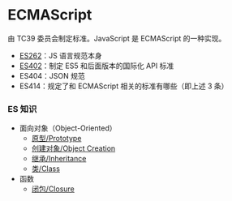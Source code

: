 # ECMAScript
由 TC39 委员会制定标准。JavaScript 是 ECMAScript 的一种实现。
+ [ES262](http://www.ecma-international.org/publications/standards/Ecma-262.htm)：JS 语言规范本身
+ [ES402](http://www.ecma-international.org/publications/standards/Ecma-402.htm)：制定 ES5 和后面版本的国际化 API 标准
+ ES404：JSON 规范
+ ES414：规定了和 ECMAScript 相关的标准有哪些（即上述 3 条）

### ES 知识
+ 面向对象（Object-Oriented）
  - [原型/Prototype](2-prototypes.md)
  - [创建对象/Object Creation](1-object-creation.md)
  - [继承/Inheritance](1-inheritance.md)
  - [类/Class](1-classes.md)
+ 函数
  - [闭包/Closure](0-closures.md)